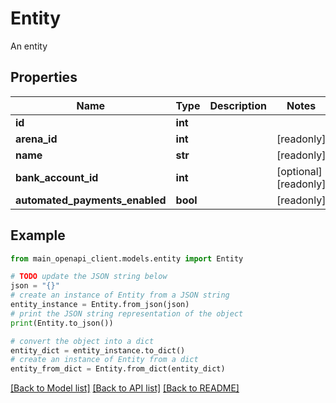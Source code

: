 # Entity

An entity

## Properties

Name | Type | Description | Notes
------------ | ------------- | ------------- | -------------
**id** | **int** |  | 
**arena_id** | **int** |  | [readonly] 
**name** | **str** |  | [readonly] 
**bank_account_id** | **int** |  | [optional] [readonly] 
**automated_payments_enabled** | **bool** |  | [readonly] 

## Example

```python
from main_openapi_client.models.entity import Entity

# TODO update the JSON string below
json = "{}"
# create an instance of Entity from a JSON string
entity_instance = Entity.from_json(json)
# print the JSON string representation of the object
print(Entity.to_json())

# convert the object into a dict
entity_dict = entity_instance.to_dict()
# create an instance of Entity from a dict
entity_from_dict = Entity.from_dict(entity_dict)
```
[[Back to Model list]](../README.md#documentation-for-models) [[Back to API list]](../README.md#documentation-for-api-endpoints) [[Back to README]](../README.md)


